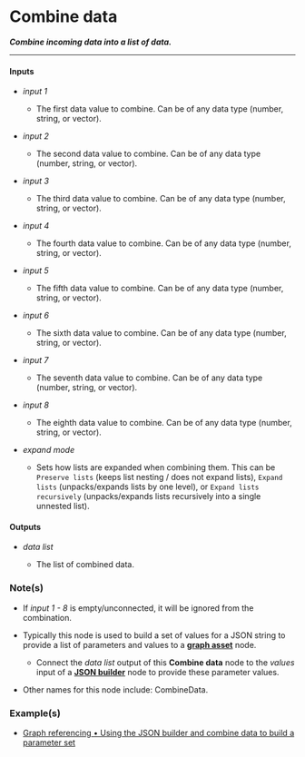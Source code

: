 # Combine data

**_Combine incoming data into a list of data._**

---


#### Inputs

* _input 1_

  * The first data value to combine. Can be of any data type (number, string, or vector).

* _input 2_

  * The second data value to combine. Can be of any data type (number, string, or vector).

* _input 3_

  * The third data value to combine. Can be of any data type (number, string, or vector).

* _input 4_

  * The fourth data value to combine. Can be of any data type (number, string, or vector).

* _input 5_

  * The fifth data value to combine. Can be of any data type (number, string, or vector).

* _input 6_

  * The sixth data value to combine. Can be of any data type (number, string, or vector).

* _input 7_

  * The seventh data value to combine. Can be of any data type (number, string, or vector).

* _input 8_

  * The eighth data value to combine. Can be of any data type (number, string, or vector).

* _expand mode_

  * Sets how lists are expanded when combining them. This can be `Preserve lists` (keeps list nesting / does not expand lists), `Expand lists` (unpacks/expands lists by one level), or `Expand lists recursively` (unpacks/expands lists recursively into a single unnested list).


#### Outputs

* _data list_

  * The list of combined data.


### Note(s)

* If _input 1 - 8_ is empty/unconnected, it will be ignored from the combination.

* Typically this node is used to build a set of values for a JSON string to provide a list of parameters and values to a [**graph asset**](/nodes/GraphAsset/documentation.md) node.

  * Connect the _data list_ output of this **Combine data** node to the _values_ input of a [**JSON builder**](/nodes/JsonBuilder/documentation.md) node to provide these parameter values.

* Other names for this node include: CombineData.


### Example(s)

* <a href="https://creator.trimble.com/graph?assetURI=whp:335c3935-fd41-4dff-b56c-81ae45b1e904&version=latest" target="_blank">Graph referencing • Using the JSON builder and combine data to build a parameter set</a>
